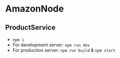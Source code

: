 # AmazonNode
## ProductService
- `npm i`
- For development server: `npm run dev`
- For production server: `npm run build` & `npm start`

